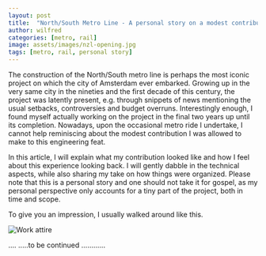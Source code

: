 ```yaml
---
layout: post
title:  "North/South Metro Line - A personal story on a modest contribution"
author: wilfred
categories: [metro, rail]
image: assets/images/nzl-opening.jpg
tags: [metro, rail, personal story]
---
```

The construction of the North/South metro line is perhaps the most iconic project on which the city of Amsterdam ever embarked. Growing up in the very same city in the nineties and the first decade of this century, the project was latently present, e.g. through snippets of news mentioning the usual setbacks, controversies and budget overruns. Interestingly enough, I found myself actually working on the project in the final two years up until its completion. Nowadays, upon the occasional metro ride I undertake, I cannot help reminiscing about the modest contribution I was allowed to make to this engineering feat.

In this article, I will explain what my contribution looked like and how I feel about this experience looking back. I will gently dabble in the technical aspects, while also sharing my take on how things were organized. Please note that this is a personal story and one should not take it for gospel, as my personal perspective only accounts for a tiny part of the project, both in time and scope.

To give you an impression, I usually walked around like this.

![Work attire](/virtualhabitat/assets/images/wilfred-boelhouwer-nzl.jpg)



…. .....to be continued ............